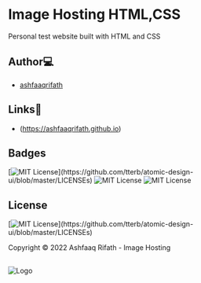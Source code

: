 # Image Hosting HTML,CSS

Personal test website built with HTML and CSS

## Author💻

- [ashfaaqrifath](https://github.com/ashfaaqrifath/)

## Links🔗

- (https://ashfaaqrifath.github.io)


## Badges

[![MIT License](https://img.shields.io/apm/l/atomic-design-ui.svg?)](https://github.com/tterb/atomic-design-ui/blob/master/LICENSEs)
![MIT License](https://img.shields.io/github/followers/ashfaaqrifath?style=social)
![MIT License](https://img.shields.io/github/stars/ashfaaqrifath/ashfaaqrifath.github.io?style=social)

## License

[![MIT License](https://img.shields.io/apm/l/atomic-design-ui.svg?)](https://github.com/tterb/atomic-design-ui/blob/master/LICENSEs)

Copyright © 2022 Ashfaaq Rifath - Image Hosting
##
![Logo](https://ashfaaqrifath.github.io/aq%20logo2.png)
